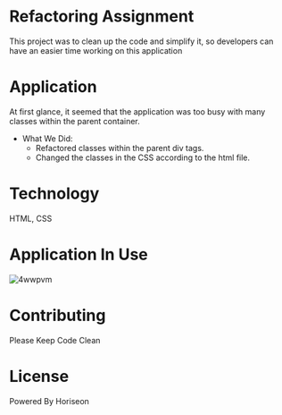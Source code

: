 # Refactoring Assignment
   This project was to clean up the code and simplify it, so developers can have an easier time working on this application

# Application
   At first glance, it seemed that the application was too busy with many classes within the parent container.
* What We Did:
    * Refactored classes within the parent div tags.
    * Changed the classes in the CSS according to the html file.

# Technology
   HTML, CSS

# Application In Use
  ![4wwpvm](https://user-images.githubusercontent.com/77420540/107107579-eae30500-67ff-11eb-9d11-31c3e1e14223.gif)
   
# Contributing
  Please Keep Code Clean


# License
  Powered By Horiseon

